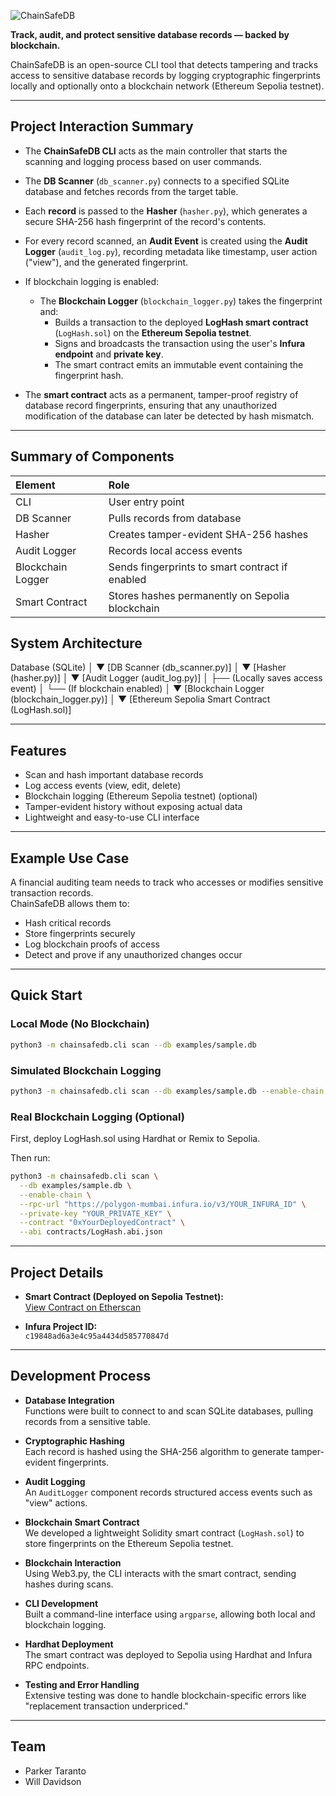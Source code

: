![ChainSafeDB](https://github.com/user-attachments/assets/57637be5-7adb-4baa-965b-10f9c4967e40)

**Track, audit, and protect sensitive database records — backed by blockchain.**

ChainSafeDB is an open-source CLI tool that detects tampering and tracks access to sensitive database records by logging cryptographic fingerprints locally and optionally onto a blockchain network (Ethereum Sepolia testnet).

---

## Project Interaction Summary

- The **ChainSafeDB CLI** acts as the main controller that starts the scanning and logging process based on user commands.

- The **DB Scanner** (`db_scanner.py`) connects to a specified SQLite database and fetches records from the target table.

- Each **record** is passed to the **Hasher** (`hasher.py`), which generates a secure SHA-256 hash fingerprint of the record's contents.

- For every record scanned, an **Audit Event** is created using the **Audit Logger** (`audit_log.py`), recording metadata like timestamp, user action ("view"), and the generated fingerprint.

- If blockchain logging is enabled:
  - The **Blockchain Logger** (`blockchain_logger.py`) takes the fingerprint and:
    - Builds a transaction to the deployed **LogHash smart contract** (`LogHash.sol`) on the **Ethereum Sepolia testnet**.
    - Signs and broadcasts the transaction using the user's **Infura endpoint** and **private key**.
    - The smart contract emits an immutable event containing the fingerprint hash.

- The **smart contract** acts as a permanent, tamper-proof registry of database record fingerprints, ensuring that any unauthorized modification of the database can later be detected by hash mismatch.

---

## Summary of Components

| Element | Role |
|:--------|:-----|
| CLI | User entry point |
| DB Scanner | Pulls records from database |
| Hasher | Creates tamper-evident SHA-256 hashes |
| Audit Logger | Records local access events |
| Blockchain Logger | Sends fingerprints to smart contract if enabled |
| Smart Contract | Stores hashes permanently on Sepolia blockchain |

## System Architecture

Database (SQLite)
       │
       ▼
[DB Scanner (db_scanner.py)]
       │
       ▼
[Hasher (hasher.py)]
       │
       ▼
[Audit Logger (audit_log.py)]
       │
       ├── (Locally saves access event)
       │
       └── (If blockchain enabled)
             │
             ▼
    [Blockchain Logger (blockchain_logger.py)]
             │
             ▼
    [Ethereum Sepolia Smart Contract (LogHash.sol)]


---

## Features

- Scan and hash important database records
- Log access events (view, edit, delete)
- Blockchain logging (Ethereum Sepolia testnet) (optional)
- Tamper-evident history without exposing actual data
- Lightweight and easy-to-use CLI interface

---

## Example Use Case

A financial auditing team needs to track who accesses or modifies sensitive transaction records.  
ChainSafeDB allows them to:
- Hash critical records
- Store fingerprints securely
- Log blockchain proofs of access
- Detect and prove if any unauthorized changes occur

---

## Quick Start

### Local Mode (No Blockchain)

```bash
python3 -m chainsafedb.cli scan --db examples/sample.db
```

### Simulated Blockchain Logging

```bash
python3 -m chainsafedb.cli scan --db examples/sample.db --enable-chain
```

### Real Blockchain Logging (Optional)

First, deploy LogHash.sol using Hardhat or Remix to Sepolia.

Then run:

```bash
python3 -m chainsafedb.cli scan \
  --db examples/sample.db \
  --enable-chain \
  --rpc-url "https://polygon-mumbai.infura.io/v3/YOUR_INFURA_ID" \
  --private-key "YOUR_PRIVATE_KEY" \
  --contract "0xYourDeployedContract" \
  --abi contracts/LogHash.abi.json
```

---

## Project Details

- **Smart Contract (Deployed on Sepolia Testnet):**  
  [View Contract on Etherscan](https://sepolia.etherscan.io/address/0xEd81578d72276fdA029306675d1026ec94e03209)

- **Infura Project ID:**  
  `c19848ad6a3e4c95a4434d585770847d`
  
---

## Development Process

- **Database Integration**  
  Functions were built to connect to and scan SQLite databases, pulling records from a sensitive table.

- **Cryptographic Hashing**  
  Each record is hashed using the SHA-256 algorithm to generate tamper-evident fingerprints.

- **Audit Logging**  
  An `AuditLogger` component records structured access events such as "view" actions.

- **Blockchain Smart Contract**  
  We developed a lightweight Solidity smart contract (`LogHash.sol`) to store fingerprints on the Ethereum Sepolia testnet.

- **Blockchain Interaction**  
  Using Web3.py, the CLI interacts with the smart contract, sending hashes during scans.

- **CLI Development**  
  Built a command-line interface using `argparse`, allowing both local and blockchain logging.

- **Hardhat Deployment**  
  The smart contract was deployed to Sepolia using Hardhat and Infura RPC endpoints.

- **Testing and Error Handling**  
  Extensive testing was done to handle blockchain-specific errors like "replacement transaction underpriced."

---


## Team

- Parker Taranto
-  Will Davidson


